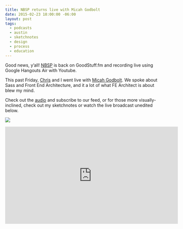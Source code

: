 ```yaml
---
title: NBSP returns live with Micah Godbolt
date: 2015-02-23 18:00:00 -06:00
layout: post
tags:
  - podcasts
  - austin
  - sketchnotes
  - design
  - process
  - education
---
```


Good news, y’all! [NBSP](http://goodstuff.fm/nbsp) is back on GoodStuff.fm and recording live using Google Hangouts Air with Youtube.

This past Friday, [Chris](http://www.twitter.com/teleject) and I went live with [Micah Godbolt](https://twitter.com/micahgodbolt). We spoke about Sass and Front End Architecture, and it a lot of what FE Architect is about blew my mind.

Check out the [audio](http://goodstuff.fm/nbsp/48) and subscribe to our feed, or for those more visually-inclined, check out my sketchnotes or watch the live broadcast unedited below.

![]({{base.url}}/img/posts/sketchnotes.jpg)

<iframe width="560" height="315" src="https://www.youtube.com/embed/n9Necok5lwI" frameborder="0" allowfullscreen></iframe>
